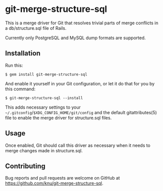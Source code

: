 # git-merge-structure-sql

This is a merge driver for Git that resolves trivial parts of
merge conflicts in a db/structure.sql file of Rails.

Currently only PostgreSQL and MySQL dump formats are supported.

## Installation

Run this:

    $ gem install git-merge-structure-sql

And enable it yourself in your Git configuration, or let it do that
for you by this command:

    $ git-merge-structure-sql --install

This adds necessary settings to your
`~/.gitconfig`/`$XDG_CONFIG_HOME/git/config` and the default
gitattributes(5) file to enable the merge driver for structure.sql
files.

## Usage

Once enabled, Git should call this driver as necessary when it needs
to merge changes made in structure.sql.

## Contributing

Bug reports and pull requests are welcome on GitHub at https://github.com/knu/git-merge-structure-sql.
